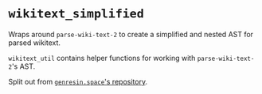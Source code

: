 # `wikitext_simplified`

Wraps around `parse-wiki-text-2` to create a simplified and nested AST for parsed wikitext.

`wikitext_util` contains helper functions for working with `parse-wiki-text-2`'s AST.

Split out from [`genresin.space`'s repository](https://github.com/genresinspace/genresinspace.github.io/tree/228fd864b80e1517d4dbee0588dc98ddcbf31a35/wikitext_simplified).